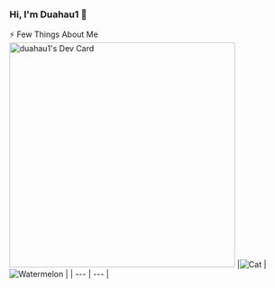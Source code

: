 ### Hi, I'm Duahau1 :watermelon:
⚡ Few Things About Me
<a href="https://app.daily.dev/duahau1"><img src="https://api.daily.dev/devcards/29e0dc0ee4c046af99d161204986eff0.png?r=bww" width="400" alt="duahau1's Dev Card"/></a>
|![Cat](https://media.giphy.com/media/ES4Vcv8zWfIt2/giphy.gif) |![Watermelon](https://media.giphy.com/media/l56r3x5ZRZ2T7fs4tu/giphy.gif) |
| --- | --- |

<!--
**Duahau1/Duahau1** is a ✨ _special_ ✨ repository because its `README.md` (this file) appears on your GitHub profile.

Here are some ideas to get you started:

- 🔭 I’m currently working on ...
- 🌱 I’m currently learning ...
- 👯 I’m looking to collaborate on ...
- 🤔 I’m looking for help with ...
- 💬 Ask me about ...
- 📫 How to reach me: ...
- 😄 Pronouns: ...
- ⚡ Fun fact: ...
-->

